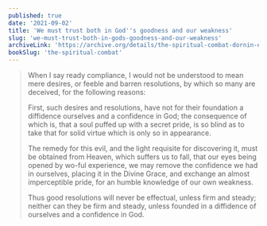 ```yaml
---
published: true
date: '2021-09-02'
title: 'We must trust both in God''s goodness and our weakness'
slug: 'we-must-trust-both-in-gods-goodness-and-our-weakness'
archiveLink: 'https://archive.org/details/the-spiritual-combat-dornin-edition/page/110?view=theater'
bookSlug: 'the-spiritual-combat'
---
```


> When I say ready compliance, I would not be understood to mean mere desires, or feeble and barren resolutions, by which so many are deceived, for the following reasons:
>
> First, such desires and resolutions, have not for their foundation a diffidence ourselves and a confidence in God; the consequence of which is, that a soul puffed up with a secret pride, is so blind as to take that for solid virtue which is only so in appearance.
>
> The remedy for this evil, and the light requisite for discovering it, must be obtained from Heaven, which suffers us to fall, that our eyes being opened by wo-ful experience, we may remove the confidence we had in ourselves, placing it in the Divine Grace, and exchange an almost imperceptible pride, for an humble knowledge of our own weakness.
>
> Thus good resolutions will never be effectual, unless firm and steady; neither can they be firm and steady, unless founded in a diffidence of ourselves and a confidence in God.